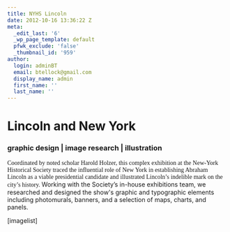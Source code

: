```yaml
---
title: NYHS Lincoln
date: 2012-10-16 13:36:22 Z
meta:
  _edit_last: '6'
  _wp_page_template: default
  pfwk_exclude: 'false'
  _thumbnail_id: '959'
author:
  login: adminBT
  email: btellock@gmail.com
  display_name: admin
  first_name: ''
  last_name: ''
---
```


<h1>Lincoln and New York</h1>
<h3>graphic design | image research | illustration</h3>
<span style="font-family: Georgia,Times New Roman;">Coordinated by noted scholar Harold Holzer, this complex exhibition at the New-York Historical Society traced the influential role of New York in establishing Abraham Lincoln as a viable presidential candidate and illustrated Lincoln’s indelible mark on the city’s history. </span><span>Working with the Society’s in-house exhibitions team, we researched and designed the show's graphic and typographic elements including photomurals, banners, and a selection of maps, charts, and panels.</span><br />

[imagelist]

